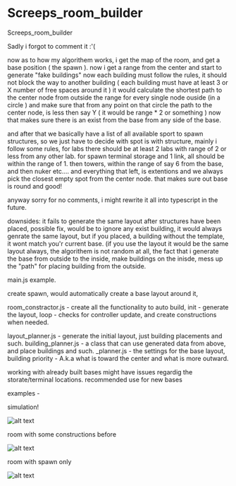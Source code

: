 # Screeps_room_builder
Screeps_room_builder

Sadly i forgot to comment it :'(

now as to how my algorithem works, i get the map of the room, and get a base position ( the spawn ).
now i get a range from the center and start to generate "fake buildings" now each building must follow the rules,
it should not block the way to another building ( each building must have at least 3 or X number of free spaces around it )
it would calculate the shortest path to the center node from outside the range for every single node ouside (in a circle )
and make sure that from any point on that circle the path to the center node, is less then say Y ( it would be range * 2 or something )
now that makes sure there is an exist from the base from any side of the base.

and after that we basically have a list of all available sport to spawn structures, so we just have to decide with spot is with structure, mainly i follow some rules, for labs there should be at least 2 labs with range of 2 or less from any other lab.
for spawn terminal storage and 1 link, all should be within the range of 1.
then towers, within the range of say 6 from the base, and then nuker etc.... and everything that left, is extentions
and we always pick the closest empty spot from the center node.
that makes sure out base is round and good!

anyway sorry for no comments, i might rewrite it all into typescript in the future.


downsides:
  it fails to generate the same layout after structures have been placed,
  possible fix, would be to ignore any exist building, it would always genrate the same layout, but if you placed,
  a building without the  template, it wont match you'r current base. (if you use the layout it would be the same layout always,
  the algorithem is not random at all, the fact that i generate the base from outside to the inside, make buildings on the inisde,
  mess up the "path" for placing building from the outside.




main.js example.

create spawn, would automatically create a base layout around it,

room_constractor.js - create all the functionality to auto build,
init - generate the layout,
loop - checks for controller update, and create constructions when needed.

layout_planner.js - generate the initial layout, just building placements and such.
building_planner.js - a class that can use generated data from above, and place buildings and such.
_planner.js - the settings for the base layout, building priority - A.k.a what is toward the center and what is more outward.


working with already built bases might have issues regardig the storate/terminal locations.
recommended use for new bases

examples -

simulation!

![alt text](https://i.gyazo.com/548e3b7b0bc0d241e1c12d3d4e2f07c7.png)

room with some constructions before

![alt text](https://i.gyazo.com/54b0a4095365215b2fbbca7d3ce6094e.png)

room with spawn only

![alt text](https://i.gyazo.com/cf05a315d83d6d2388a7088efd500bdd.png)

